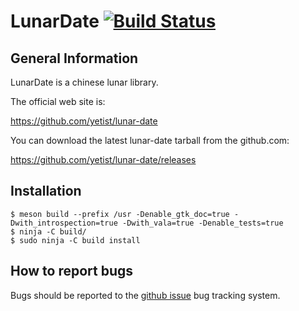 # LunarDate [![Build Status](https://travis-ci.org/yetist/lunar-date.svg?branch=master)](https://travis-ci.org/yetist/lunar-date)

## General Information

LunarDate is a chinese lunar library.

The official web site is:

https://github.com/yetist/lunar-date

You can download the latest lunar-date tarball from the github.com:

https://github.com/yetist/lunar-date/releases

## Installation

```
$ meson build --prefix /usr -Denable_gtk_doc=true -Dwith_introspection=true -Dwith_vala=true -Denable_tests=true
$ ninja -C build/
$ sudo ninja -C build install
```

## How to report bugs

Bugs should be reported to the [github issue](https://github.com/yetist/lunar-date/issues) bug tracking system.
